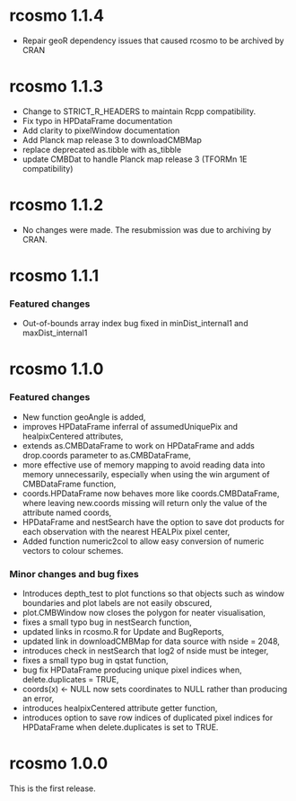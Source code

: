 # rcosmo 1.1.4

* Repair geoR dependency issues that caused rcosmo to be archived by CRAN

# rcosmo 1.1.3

* Change to STRICT_R_HEADERS to maintain Rcpp compatibility.
* Fix typo in HPDataFrame documentation 
* Add clarity to pixelWindow documentation
* Add Planck map release 3 to downloadCMBMap
* replace deprecated as.tibble with as_tibble
* update CMBDat to handle Planck map release 3 (TFORMn 1E compatibility)

# rcosmo 1.1.2

* No changes were made. The resubmission was due to archiving by CRAN.

# rcosmo 1.1.1

### Featured changes

 * Out-of-bounds array index bug fixed in minDist_internal1 and maxDist_internal1


# rcosmo 1.1.0

### Featured changes

 * New function geoAngle is added,
 * improves HPDataFrame inferral of assumedUniquePix 
   and healpixCentered attributes,
 * extends as.CMBDataFrame to work on HPDataFrame and 
   adds drop.coords parameter to as.CMBDataFrame,
 * more effective use of memory mapping to avoid reading data into
   memory unnecessarily, especially when using the win argument
   of CMBDataFrame function,
 * coords.HPDataFrame now behaves more like coords.CMBDataFrame,
   where leaving new.coords missing will return only the
   value of the attribute named coords,
 * HPDataFrame and nestSearch have the option to save dot products 
   for each observation with the nearest HEALPix pixel center,
 * Added function numeric2col to allow easy conversion of numeric
   vectors to colour schemes.
  
### Minor changes and bug fixes

 * Introduces depth_test to plot functions so that objects such
   as window boundaries and plot labels are not easily obscured,
 * plot.CMBWindow now closes the polygon for neater visualisation,
 * fixes a small typo bug in nestSearch function,
 * updated links in rcosmo.R for Update and BugReports,
 * updated link in downloadCMBMap for data source with nside = 2048,
 * introduces check in nestSearch that log2 of nside must be integer,
 * fixes a small typo bug in qstat function,
 * bug fix HPDataFrame producing unique pixel indices when,
   delete.duplicates = TRUE,
 * coords(x) <- NULL now sets coordinates to NULL rather than
   producing an error,
 * introduces healpixCentered attribute getter function,
 * introduces option to save row indices of duplicated 
   pixel indices for HPDataFrame when delete.duplicates
   is set to TRUE.



# rcosmo 1.0.0
This is the first release.



   
   


